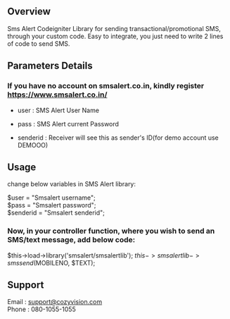 ## Overview

Sms Alert Codeigniter Library for sending transactional/promotional SMS, through your custom code. Easy to integrate, you just need to write 2 lines of code to send SMS.

## Parameters Details
### If you have no account on smsalert.co.in, kindly register https://www.smsalert.co.in/

* user : SMS Alert User Name

* pass : SMS Alert current Password

* senderid : Receiver will see this as sender's ID(for demo account use DEMOOO)


## Usage
change below variables in SMS Alert library:

  $user = "Smsalert username";  
  $pass = "Smsalert password";  
  $senderid = "Smsalert senderid";  

### Now, in your controller function, where you wish to send an SMS/text message, add below code:

   $this->load->library('smsalert/smsalertlib');
   $this->smsalertlib->smssend($MOBILENO, $TEXT);
    
## Support 
  Email :  support@cozyvision.com  
  Phone :  080-1055-1055
